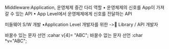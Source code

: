 Middleware:Application, 운영체제 중간 다리 역할
• 운영체제의 신호를 App이 가져갈 수 있는 API
• App Level에서 운영체제에게 신호를 전달하는 API

미들웨어 S/W 개발
•Application Level 개발자를 위한
-> Library / API 개발자



바꿀수 있는 문자 선언 :cahar v[4]= "ABC";
바꿀수 없는 문자 선언 :char *v="ABC";